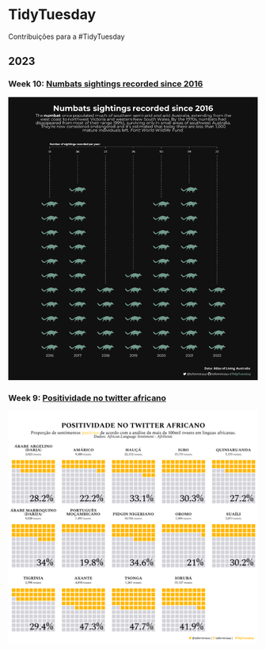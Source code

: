# TidyTuesday
Contribuições para a #TidyTuesday

## 2023
### **Week 10: [Numbats sightings recorded since 2016](2023/W10/)**
  ![Screenshot](2023/W10/07-03-2023-numbats.png)

### **Week 9: [Positividade no twitter africano](2023/W9/)**
  ![Screenshot](2023/W9/28-02-2023-AfriSenti.png)

